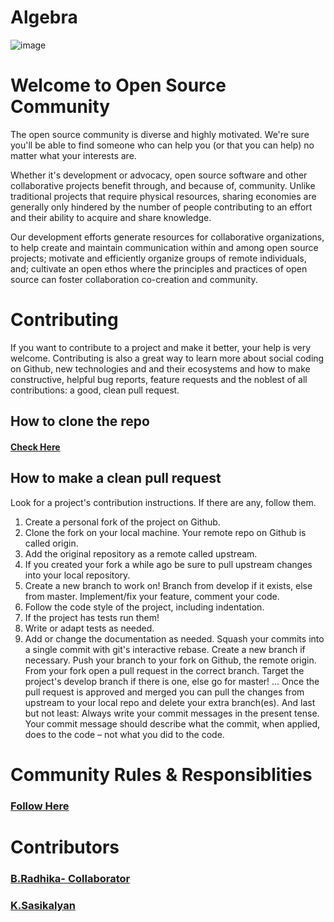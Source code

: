 # Algebra

![image](https://user-images.githubusercontent.com/67740644/167239629-b5d3731f-51de-4c37-9b40-89e6369ec4b2.png)

# Welcome to Open Source Community
The open source community is diverse and highly motivated. We're sure you'll be able to find someone who can help you (or that you can help) no matter what your interests are.

Whether it's development or advocacy, open source software and other collaborative projects benefit through, and because of, community. Unlike traditional projects that require physical resources, sharing economies are generally only hindered by the number of people contributing to an effort and their ability to acquire and share knowledge.

Our development efforts generate resources for collaborative organizations, to help create and maintain communication within and among open source projects; motivate and efficiently organize groups of remote individuals, and; cultivate an open ethos where the principles and practices of open source can foster collaboration co-creation and community.

# Contributing

If you want to contribute to a project and make it better, your help is very welcome. Contributing is also a great way to learn more about social coding on Github, new technologies and and their ecosystems and how to make constructive, helpful bug reports, feature requests and the noblest of all contributions: a good, clean pull request.

## How to clone the repo
#### [Check Here](https://docs.github.com/en/repositories/creating-and-managing-repositories/cloning-a-repository)

## How to make a clean pull request
Look for a project's contribution instructions. If there are any, follow them.

1. Create a personal fork of the project on Github.
2. Clone the fork on your local machine. Your remote repo on Github is called origin.
3. Add the original repository as a remote called upstream.
4. If you created your fork a while ago be sure to pull upstream changes into your local repository.
5. Create a new branch to work on! Branch from develop if it exists, else from master.
Implement/fix your feature, comment your code.
6. Follow the code style of the project, including indentation.
7. If the project has tests run them!
8. Write or adapt tests as needed.
9. Add or change the documentation as needed.
Squash your commits into a single commit with git's interactive rebase. Create a new branch if necessary.
Push your branch to your fork on Github, the remote origin.
From your fork open a pull request in the correct branch. Target the project's develop branch if there is one, else go for master!
...
Once the pull request is approved and merged you can pull the changes from upstream to your local repo and delete your extra branch(es).
And last but not least: Always write your commit messages in the present tense. Your commit message should describe what the commit, when applied, does to the code – not what you did to the code.

# Community Rules & Responsiblities
### [Follow Here](https://github.com/KanakamSasikalyan/Algebra/edit/main/CONTRIBUTING.md)

# Contributors
### [B.Radhika- Collaborator](https://github.com/radhika511)
### [K.Sasikalyan](https://github.com/KanakamSasikalyan)

